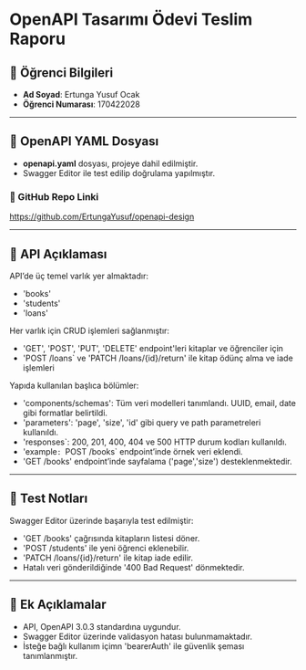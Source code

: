 # OpenAPI Tasarımı Ödevi Teslim Raporu

## 👤 Öğrenci Bilgileri
- **Ad Soyad**: Ertunga Yusuf Ocak
- **Öğrenci Numarası**: 170422028


---

## 📂 OpenAPI YAML Dosyası

- **openapi.yaml** dosyası, projeye dahil edilmiştir.
- Swagger Editor ile test edilip doğrulama yapılmıştır.

### 🔗 GitHub Repo Linki
https://github.com/ErtungaYusuf/openapi-design


---

## 📝 API Açıklaması

API’de üç temel varlık yer almaktadır:
- 'books'
- 'students'
- 'loans'


Her varlık için CRUD işlemleri sağlanmıştır:
- 'GET', 'POST', 'PUT', 'DELETE' endpoint'leri kitaplar ve öğrenciler için
- 'POST /loans` ve 'PATCH /loans/{id}/return' ile kitap ödünç alma ve iade işlemleri


Yapıda kullanılan başlıca bölümler:
- 'components/schemas': Tüm veri modelleri tanımlandı. UUID, email, date gibi formatlar belirtildi.
- 'parameters': 'page', 'size', 'id' gibi query ve path parametreleri kullanıldı.
- 'responses`: 200, 201, 400, 404 ve 500 HTTP durum kodları kullanıldı.
- 'example`: `POST /books` endpoint’inde örnek veri eklendi.
- 'GET /books' endpoint’inde sayfalama ('page','size') desteklenmektedir.


---

## 🧪 Test Notları

Swagger Editor üzerinde başarıyla test edilmiştir:

- 'GET /books' çağrısında kitapların listesi döner.
- 'POST /students' ile yeni öğrenci eklenebilir.
- 'PATCH /loans/{id}/return' ile kitap iade edilir.
- Hatalı veri gönderildiğinde '400 Bad Request' dönmektedir.


---

## 📌 Ek Açıklamalar

- API, OpenAPI 3.0.3 standardına uygundur.
- Swagger Editor üzerinde validasyon hatası bulunmamaktadır.
- İsteğe bağlı kullanım içimn 'bearerAuth' ile güvenlik şeması tanımlanmıştır.
